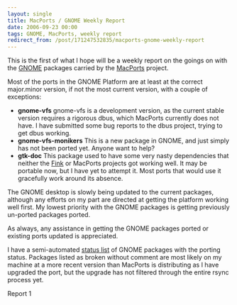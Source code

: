 ```yaml
---
layout: single
title: MacPorts / GNOME Weekly Report
date: 2006-09-23 00:00
tags: GNOME, MacPorts, weekly report
redirect_from: /post/171247532835/macports-gnome-weekly-report
---
```

This is the first of what I hope will be a weekly report on the goings on with the [GNOME](http://www.gnome.org) packages carried by the [MacPorts](http://www.macports.org) project.

Most of the ports in the GNOME Platform are at least at the correct major.minor version, if not the most current version, with a couple of exceptions:
* __gnome-vfs__ gnome-vfs is a development version, as the current stable version requires a rigorous dbus, which MacPorts currently does not have. I have submitted some bug reports to the dbus project, trying to get dbus working.
* __gnome-vfs-monikers__ This is a new package in GNOME, and just simply has not been ported yet. Anyone want to help?
* __gtk-doc__ This package used to have some very nasty dependencies that neither the [Fink](http://www.finkproject.org) or MacPorts projects got working well. It may be portable now, but I have yet to attempt it. Most ports that would use it gracefully work around its absence.

The GNOME desktop is slowly being updated to the current packages, although any efforts on my part are directed at getting the platform working well first. My lowest priority with the GNOME packages is getting previously un-ported packages ported.

As always, any assistance in getting the GNOME packages ported or existing ports updated is appreciated.

I have a semi-automated [status list](http://homepage.mac.com/rhwood/macports/gnome.html) of GNOME packages with the porting status. Packages listed as broken without comment are most likely on my machine at a more recent version than MacPorts is distributing as I have upgraded the port, but the upgrade has not filtered through the entire rsync process yet.

Report 1
